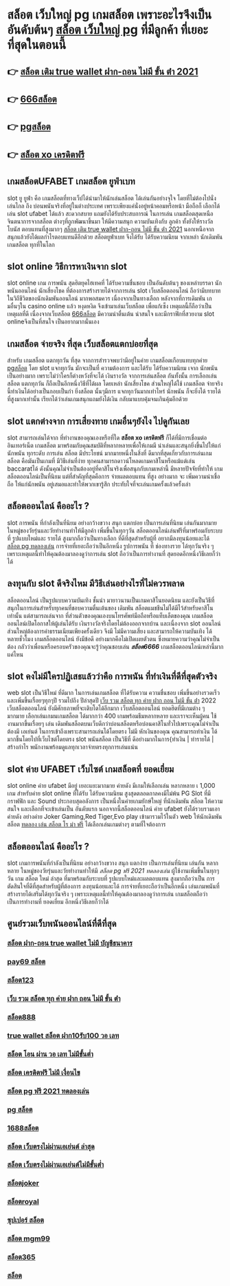 # สล็อต เว็บใหญ่ pg  เกมสล็อต เพราะอะไรจึงเป็น อันดับต้นๆ  [สล็อต เว็บใหญ่ pg](https://www.gamblerape.com/) ที่มีลูกค้า ที่เยอะที่สุดในตอนนี้

## 👉 [สล็อต เติม true wallet ฝาก-ถอน ไม่มี ขั้น ต่ํา 2021](https://www.gamblerape.com/)
## 👉 [666สล็อต](https://www.gamblerape.com/)
## 👉 [pgสล็อต](https://m.gamblerape.com/login?action=login)
## 👉 [สล็อต xo เครดิตฟรี](https://m.gamblerape.com/login?action=register)

##  เกมสล็อตUFABET  เกมสล็อต  ยูฟ่าเบท

 slot ยู ยูฟ่า คือ  เกมสล็อตที่ทางเว็ปได้นำมาให้นักเล่นสล็อต  ได้เล่นกันอย่างจุใจ โดยที่ไม่ต้องไปนั่งเล่นไกล ถึง บ่อนพนันจริงที่อยู่ในต่างประเทศ เพราะเพียงแค่นั่งอยู่หน้าคอมหรือหน้า มือถือก็ เลือกได้ เล่น slot ufabet  ได้แล้ว สะดวกสบาย  แถมยังได้รับประสบการณ์ ในการเล่น เกมสล็อตสุดเหนือจินตนาการจากสล็อต ต่างๆที่ถูกพัฒนาขึ้นมา ให้มีความสนุก ความบันเทิงกับ ลูกค้า ทั้งยังให้รางวัลโบนัส ตอบแทนที่สูงมากๆ [สล็อต เติม true wallet ฝาก-ถอน ไม่มี ขั้น ต่ํา 2021](https://www.gamblerape.com/) นอกเหนือจากสนุกแล้วยังได้ผลกำไรตอบแทนดีอีกด้วย สล็อตยูฟ่าเบท  จึงได้รับ ได้รับความนิยม จากเหล่า นักเดิมพัน เกมสล็อต ทุกที่ในโลก


##  slot online  วิธีการหาเงินจาก slot 

 slot online เกม การพนัน สุดฮิตยุคไฮเทคที่ ได้รับความชื่นชอบ เป็นอันดับต้นๆ ของเหล่าบรรดา นักพนันออนไลน์ นักเสี่ยงโชค ที่ต้องการสร้างรายได้จากการเล่น slot   เว็บสล็อตออนไลน์ ถือว่ามีบทบาท ในวิถีชีวิตของนักเดิมพันออนไลน์ มากพอสมควร เนื่องจากเป็นทางเลือก หลังจากที่การเดิมพัน เกมอื่นๆใน casino online   แล้ว หงุดหงิด จึงเข้ามาเล่นเว็บสล็อต เพื่อแก้เซ็ง เหตุผลนี้ก็ถือว่าเป็นเหตุผลที่ดี เนื่องจากเว็บสล็อต  [666สล็อต](https://m.gamblerape.com/login?action=login) มีความน่าตื่นเต้น น่าสนใจ และมีกราฟิกที่สวยงาม  slot onlineจึงเป็นที่สนใจ เป็นอยากมากนั่นเอง


##  เกมสล็อต จ่ายจริง ที่สุด เว็บสล็อตแตกบ่อยที่สุด

สำหรับ เกมสล็อต แตกทุกวัน ที่สุด จากการสำรวจพบว่ามีอยู่ในค่าย เกมสล็อตเกือบแทบทุกค่าย [pgสล็อต](https://m.gamblerape.com/login?action=register) โดย slot  แจกทุกวัน มักจะเป็นที่ ความต้องการ และได้รับ  ได้รับความนิยม เจาก นักพนัน  เป็นอย่างมาก  เพราะไม่ว่าใครก็ต่างหวังที่จะได้ เงินรางวัล  จากการเล่นสล็อต กันทั้งนั้น การเลือกเล่นสล็อต  แตกทุกวัน  ก็ถือเป็นอีกหนึ่งวิธีที่ได้ผล โดยเหล่า นักเสี่ยงโชค ส่วนใหญ่ได้ใช้ เกมสล็อต จ่ายจริง นี้ทำเงินได้อย่างเป็นกอบเป็นกำ ยิ่งสล็อต นั้นๆมีการ แจกทุกวันมากเท่าไหร่  นักพนัน  ก็จะยิ่งได้ รายได้ ที่สูงมากเท่านั้น เรียกได้ว่าเล่นเกมสนุกแถมยังได้เงิน  กลับมาแบบคุ้มจนเกินคุ้มอีกด้วย


##  slot แตกต่างจาก การเสี่ยงทาย เกมอื่นๆยังไง ไปดูกันเลย

 slot สามารถเล่นได้จาก ที่ทำงานของคุณเองหรือที่ใด **สล็อต xo เครดิตฟรี** ก็ได้ที่มีการเชื่อมต่ออินเทอร์เน็ต เกมสล็อต  มาพร้อมกับคุณสมบัติที่หลากหลายเพื่อให้เกมมี น่าเล่นและสนุกยิ่งขึ้นไปให้แก่นักพนัน ทุกระดับ การเล่น สล็อต  มีประโยชน์  มากมายหนึ่งในสิ่งที่ ดีมากที่สุดเกี่ยวกับการเล่นเกมสล็อต คือมันเป็นเกมที่ มีวิธีเล่นที่ง่าย  ทุกคนสามารถดาวน์โหลดเกมคาสิโนหรือแม้แต่เล่น baccaratได้ ดังนั้นคุณไม่จำเป็นต้องอยู่ที่คาสิโนจริงเพื่อสนุกกับเกมเหล่านี้ มีหลายปัจจัยที่ทำให้ เกมสล็อตออนไลน์เป็นที่นิยม แต่ที่สำคัญที่สุดคือการ จ่ายผลตอบแทน ที่สูง อย่างมาก จะ เพิ่มความน่าเชื่อถือ ให้แก่นักพนัน อยู่เสมอและทำให้พวกเขารู้สึก ประทับใจที่จะเล่นเกมครั้งแล้วครั้งเล่า


## สล็อตออนไลน์ คืออะไร ?

 slot   การพนัน ที่กำลังเป็นที่นิยม อย่างกว้างขวาง สนุก   แตกบ่อย  เป็นการเล่นที่นิยม เล่นกันมากมาย ในหมู่ของวัยรุ่นและวัยทำงานทำให้มีลูกค้า เพิ่มขึ้นในทุกๆวัน  สล็อตออนไลน์เล่นฟรีที่มาพร้อมกับระบบที่ รูปแบบใหม่และ รายได้ สูงมากถือว่าเป็นทางเลือก ที่ดีที่สุดสำหรับผู้ที่ อยากมีลงทุนน้อยและได้ [สล็อต pg ทดลองเล่น](https://www.gamblerape.com/) การจ่ายที่เยอะถือว่าเป็นอีกหนึ่ง รูปการพนัน ที่ ช่องทางรวย ได้ทุกวันจริง ๆ เพราะเหตุผลนี้ทำให้คุณต้องมาลองดูว่าการเล่น slot ถือว่าเป็นการทำงานที่ สุดยอดอีกหนึ่งวิธีเลยก็ว่าได้

## ลงทุนกับ slot ดีจริงไหม มีวิธีเล่นอย่างไรที่ไม่ควรพลาด

 สล็อตออนไลน์ เป็นรูปแบบความบันเทิง ชั้นนำ  มายาวนานเป็นเกมคาสิโนยอดนิยม และยังเป็นวิธีที่สนุกในการเล่นสำหรับทุกคนที่ชอบความตื่นเต้นของ เดิมพัน สล็อตแมชชีนไม่ได้มีไว้สำหรับคาสิโนเท่านั้น แต่สามารถเล่นจาก ที่ส่วนตัวของคุณเองบนโทรศัพท์มือถือหรือแท็บเล็ตของคุณ เกมสล็อตออนไลน์เปิดโอกาสให้ผู้เล่นได้รับ เงินรางวัลจริงโดยไม่ต้องออกจากบ้าน และเนื่องจาก slot ออนไลน์ส่วนใหญ่ต้องการค่าธรรมเนียมเพียงครั้งเดียว จึงมี ไม่มีความเสี่ยง และสามารถให้ความบันเทิง ได้หลายชั่วโมง  เกมสล็อตออนไลน์ ยังมีข้อดี อย่างมากคือไม่เปิดเผยตัวตน ซึ่งหมายความว่าคุณไม่จำเป็นต้อง กลัวว่าเพื่อนหรือครอบครัวของคุณจะรู้ว่าคุณชอบเล่น ***สล็อต6666*** เกมสล็อตออนไลน์เหล่านี้มากแค่ไหน


##  slot  คงไม่มีใครปฏิเสธแล้วว่าคือ การพนัน ที่ทำเงินที่ดีที่สุดตัวจริง

 web slot เป็นวิธีใหม่ ที่ดีมาก ในการเล่นเกมสล็อต ที่ได้รับความ ความชื่นชอบ เพิ่มขึ้นอย่างรวดเร็ว และเพิ่มขึ้นเรื่อยๆทุกๆปี รวมไปถึง ปีล่าสุดปี [เว็บ รวม สล็อต ทุก ค่าย ฝาก ถอน ไม่มี ขั้น ต่ํา](https://m.gamblerape.com/login?action=register) 2022 เว็บสล็อตออนไลน์  ยังมีศักยภาพที่จะเติบโตได้อีกมาก เว็บสล็อตออนไลน์ ยอดฮิตที่มีเกมต่าง ๆ มากมาย เลือกเล่นเกมนเกมสล็อต ได้มากกว่า 400 เกมพร้อมธีมหลากหลาย และเราจะเห็นผู้คน ใช้งานมากขึ้นเรื่อยๆ เล่น เดิมพันสล็อตบนเว็บดีกว่าบ่อนสล็อตหรือบ่อนคาสิโนทั่วไปเพราะคุณไม่จำเป็นต้องมี เอเย่นต์ ในการเข้าถึงเพราะสามารถเล่นได้โดยตรง ไม่มี หักเงินของคุณ คุณสามารถทำเงิน ได้มากขึ้นโดยไปที่เว็บไซต์โดยตรง slot พนันสล็อต เป็นวิธีที่ ดีอย่างมากในการ{ทำเงิน | ทำรายได้ | สร้างกำไร พนักงานพร้อมดูแลทุกเวลาจ่ายตรงทุกการเล่นแน่น

##   slot  ค่าย  UFABET เว็บไซต์   เกมสล็อตที่ ยอดเยี่ยม 

 slot online  ค่าย  ufabet  มีอยู่ เยอะแยะมากมาย  ค่ายดัง มีเกมให้เลือกเล่น หลากหลาย เ 1,000 เกม สำหรับค่าย slot online ที่ได้รับ  ได้รับความนิยม สูงสุดตลอดกาลคงมีไม่พ้น PG Slot ที่มีกราฟฟิก และ Sound ประกอบสุดอลังการ เป็นหนึ่งในค่ายเกมยักษ์ใหญ่ ที่นักเดิมพัน  สล็อต ให้ความสนใจ  และเลือกที่จะเข้าเล่นเป็น อันดับแรก  นอกจากนี้สล็อตออนไลน์ ค่าย ufabet ยังได้รวบรวมเอาค่ายดัง อย่างค่าย Joker Gaming,Red Tiger,Evo play เข้ามารวมไว้ในตัว web  ให้นักเดิมพัน สล็อต [ทดลอง เล่น สล็อต โร ม่า ฟรี](https://m.gamblerape.com/login?action=login)  ได้เลือกเล่นเกมต่างๆ ตามที่ใจต้องการ  

## สล็อตออนไลน์  คืออะไร ?

 slot   เกมการพนันที่กำลังเป็นที่นิยม อย่างกว้างขวาง สนุก  แตกง่าย  เป็นการเล่นที่นิยม เล่นกัน หลากหลาย ในหมู่ของวัยรุ่นและวัยทำงานทำให้มี *สล็อต pg ฟรี 2021 ทดลองเล่น* ผู้ใช้งานเพิ่มขึ้นในทุกๆวัน  เกม สล็อต ใหม่ ล่าสุด ที่มาพร้อมกับระบบที่ รูปแบบใหม่และผลตอบแทน สูงมากถือว่าเป็น การตัดสินใจที่ดีที่สุดสำหรับผู้ที่ต้องการ ลงทุนน้อยและได้ การจ่ายที่เยอะถือว่าเป็นอีกหนึ่ง เล่นเกมพนันที่ สร้างรายได้เสริมได้ทุกวันจริง ๆ เพราะเหตุผลนี้ทำให้คุณต้องมาลองดูว่าการเล่น เกมสล็อตถือว่าเป็นการทำงานที่ ยอดเยี่ยม อีกหนึ่งวิธีเลยก็ว่าได้


## ศูนย์รวมเว็บพนันออนไลน์ที่ดีที่สุด

### [สล็อต ฝาก-ถอน true wallet ไม่มี บัญชีธนาคาร](https://atom.io/themes/สมัคร%20เว็บตรง%20คาสิโนออนไลน์%20สล็อต%20ฝาก%2010%20รับ%20100%20ทำยอด%20200%20ทดลองเล่นสล็อตทุกค่าย%20ใหม่ล่าสุด2022)
### [pay69 สล็อต](https://atom.io/themes/สมัครเว็บตรง%20คาสิโนออนไลน์อันดับ1%20สล็อต%20168%20ทดลองเล่นสล็อตทุกค่าย%20ใหม่ล่าสุด2022)
### [สล็อต123](https://atom.io/themes/สมัครคาสิโนออนไลน์%20แบบฟรีๆ%20ล่าสุด2022%20true%20wallet%20สล็อต%20ฝาก10รับ100%20วอ%20เลท%20บาคาร่า%20เกมไพ่%20แทงบอลออนไลน์%20หวย%20ยิงปลา%20เล่นครบ%20จบที่เว็บเดียว)
### [เว็บ รวม สล็อต ทุก ค่าย ฝาก ถอน ไม่มี ขั้น ต่ํา](https://atom.io/themes/สมัครคาสิโนออนไลน์%20แบบฟรีๆ%20ล่าสุด2022%20สล็อตpgวอเลท%20บาคาร่า%20เกมไพ่%20แทงบอลออนไลน์%20หวย%20ยิงปลา%20เล่นครบ%20จบที่เว็บเดียว)
### [สล็อต888](https://atom.io/themes/สมัครเว็บตรง%20คาสิโนออนไลน์อันดับ1%20ล่าสุด2022%20สล็อต%20เว็บตรง%20ไม่ผ่านเอเย่นต์%20ฝากถอน%20ไม่มี%20ขั้นต่ำ%20บาคาร่า%20แทงบอลออนไลน์)
### [true wallet สล็อต ฝาก10รับ100 วอ เลท](https://atom.io/themes/สมัครเว็บตรง%20คาสิโนออนไลน์1688%20อันดับ1%20ล่าสุด2022%20สล็อต%20xo%20ฝาก-ถอน%20ไม่มี%20ขั้น%20ต่ํา%20บาคาร่า%20แทงบอลออนไลน์%20หวย%20ยิงปลา%20เล่นครบ%20จบที่เว็บเดียว)
### [สล็อต โอน ผ่าน วอ เลท ไม่มีขั้นต่ำ](https://atom.io/themes/สมัครเว็บตรง%20คาสิโนออนไลน์1688%20อันดับ1%20ล่าสุด2022%20สล็อตpgทดลองเล่น%20บาคาร่า%20แทงบอลออนไลน์%20หวย%20ยิงปลา%20เล่นครบ%20จบที่เว็บเดียว)
### [สล็อต เครดิตฟรี ไม่มี เงื่อนไข](https://atom.io/themes/สมัครเว็บตรง%20คาสิโนออนไลน์1688%20อันดับ1%20ล่าสุด2022%20สล็อต%20เติม%20true%20wallet%20ฝาก%20ถอน%20ไม่มี%20ขั้น%20ต่ํา%202021%20บาคาร่า%20แทงบอลออนไลน์)
### [สล็อต pg ฟรี 2021 ทดลองเล่น](https://atom.io/themes/สมัครเว็บตรง%20คาสิโนออนไลน์1688%20อันดับ1%20ล่าสุด2022%20สล็อต007%20บาคาร่า%20แทงบอลออนไลน์%20เล่นครบ%20จบที่เว็บเดียว)
### [pg สล็อต](https://atom.io/themes/สมัครคาสิโนออนไลน์%20แบบฟรีๆ%20ล่าสุด2022%20สล็อต%20เว็บใหญ่%20บาคาร่า%20เกมไพ่%20ยิงปลา%20หวย%20แทงบอลออนไลน์%20เล่นครบ%20จบที่เว็บเดียว)
### [1688สล็อต](https://atom.io/themes/สมัครคาสิโนออนไลน์%20แบบฟรีๆ%20ล่าสุด2022%20สล็อต%20เว็บตรง%20ขั้นต่ำ%201%20บาท%20บาคาร่า%20เกมไพ่%20ยิงปลา%20แทงบอลออนไลน์%20หวย%20เล่นครบ%20จบที่เว็บเดียว)
### [สล็อต เว็บตรงไม่ผ่านเอเย่นต์ ล่าสุด](https://atom.io/themes/สมัคร%20สล็อตออนไลน์%20เว็บตรง%20สล็อต%20pg%20เว็บตรง%20ไม่ผ่านเอเย่นต์ฝากถอนไม่มีขั้นต่ํา%20ทดลองเล่นสล็อตทุกค่าย%20ใหม่ล่าสุด2022)
### [สล็อต เว็บตรงไม่ผ่านเอเย่นต์ไม่มีขั้นต่ำ](https://atom.io/themes/สมัคร%20คาสิโนออนไลน์เว็บตรง%20สล็อต%20เว็บตรง%20ไม่ผ่านเอเย่นต์%20ฝากถอน%20ไม่มี%20ขั้นต่ำ%20ทดลองเล่นสล็อตทุกค่าย%20ใหม่ล่าสุด2022)
### [สล็อตjoker](https://atom.io/themes/สมัครเว็บตรง%20คาสิโนออนไลน์1688%20อันดับ1%20ล่าสุด2022%20สล็อต%20ฝาก-ถอน%20true%20wallet%202021%20บาคาร่า%20แทงบอลออนไลน์%20เล่นครบ%20จบที่เว็บเดียว)
### [สล็อตroyal](https://atom.io/themes/สมัครคาสิโนออนไลน์%20แบบฟรีๆ%20ล่าสุด2022%20888สล็อต%20บาคาร่า%20เกมไพ่%20ยิงปลา%20หวย%20แทงบอลออนไลน์%20เล่นครบ%20จบที่เว็บเดียว)
### [ซุปเปอร์ สล็อต](https://atom.io/themes/สมัครคาสิโนออนไลน์%20แบบฟรีๆ%20ล่าสุด2022%20สล็อต%20เติม%20true%20wallet%20ฝาก%20ถอน%20ไม่มี%20ขั้น%20ต่ํา%202021%20บาคาร่า%20เกมไพ่%20ยิงปลา%20แทงบอลออนไลน์%20หวย%20เล่นครบ%20จบที่เว็บเดียว)
### [สล็อต mgm99](https://atom.io/themes/สมัครคาสิโนออนไลน์%20แบบฟรีๆ%20ล่าสุด2022%20สล็อต%20pg%20บาคาร่า%20แทงบอลออนไลน์%20หวย%20ยิงปลา%20เกมไพ่%20เล่นครบ%20จบที่เว็บเดียว)
### [สล็อต365](https://atom.io/themes/สมัครคาสิโนออนไลน์%20แบบฟรีๆ%20ล่าสุด2022%20สล็อต%20pg%20เว็บตรง%20ไม่ผ่านเอเย่นต์%20บาคาร่า%20เกมไพ่%20แทงบอลออนไลน์%20หวย%20ยิงปลา%20เล่นครบ%20จบที่เว็บเดียว)
### [สล็อต](https://atom.io/themes/สมัคร%20เว็บ%20ค่า%20สิ%20โน%20ออนไลน์ที่ดีที่สุด%20เชื่อถือได้%20สล็อต%20pg%20ทดลองเล่นสล็อตทุกค่าย%20ใหม่ล่าสุด2022)